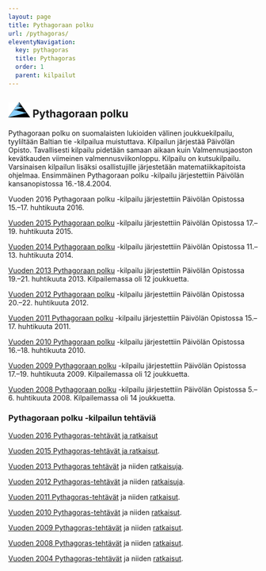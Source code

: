 ```yaml
---
layout: page
title: Pythagoraan polku
url: /pythagoras/
eleventyNavigation:
  key: pythagoras
  title: Pythagoras
  order: 1
  parent: kilpailut
---
```

## ![Logo](pythagorasLogo.png) Pythagoraan polku

Pythagoraan polku on suomalaisten lukioiden välinen joukkuekilpailu,
tyyliltään Baltian tie -kilpailua muistuttava. Kilpailun järjestää
Päivölän Opisto. Tavallisesti kilpailu pidetään samaan aikaan kuin Valmennusjaoston kevätkauden viimeinen valmennusviikonloppu.  Kilpailu on kutsukilpailu. Varsinaisen kilpailun
lisäksi osallistujille järjestetään matematiikkapitoista ohjelmaa.
Ensimmäinen Pythagoraan polku -kilpailu järjestettiin Päivölän
kansanopistossa 16.-18.4.2004.

Vuoden 2016 Pythagoraan polku -kilpailu järjestettiin Päivölän Opistossa 15.–17. huhtikuuta 2016.

[Vuoden 2015 Pythagoraan polku](Pythagoras_kutsu_2015.pdf) -kilpailu järjestettiin Päivölän Opistossa 17.–19\. huhtikuuta 2015.

[Vuoden 2014 Pythagoraan polku](Pythagoras-kutsu-2014.pdf) -kilpailu järjestettiin Päivölän Opistossa 11.–13\. huhtikuuta 2014.

[Vuoden 2013 Pythagoraan polku](Pythagoras-kutsu-2013.pdf) -kilpailu järjestettiin Päivölän Opistossa 19.–21\. huhtikuuta 2013\. Kilpailemassa oli 12 joukkuetta.

[Vuoden 2012 Pythagoraan polku](Pythagoras-kutsu-2012.pdf) -kilpailu järjestettiin Päivölän Opistossa 20.–22\. huhtikuuta 2012.

[Vuoden 2011 Pythagoraan polku](Pythagoras-kutsu-2011.pdf) -kilpailu järjestettiin Päivölän Opistossa 15.–17\. huhtikuuta 2011.

[Vuoden 2010 Pythagoraan polku](Pythagoras-kutsu-2010.pdf) -kilpailu järjestettiin Päivölän Opistossa 16.–18\. huhtikuuta 2010.

[Vuoden 2009 Pythagoraan polku](pythagoras-kutsu-2009.pdf) -kilpailu järjestettiin Päivölän Opistossa 17.–19\. huhtikuuta 2009\. Kilpailemassa oli 12 joukkuetta.

[Vuoden 2008 Pythagoraan polku](Pythagoras-kutsu-2008.pdf) -kilpailu järjestettiin Päivölän Opistossa 5.–6\. huhtikuuta 2008\. Kilpailemassa oli 14 joukkuetta.

### Pythagoraan polku -kilpailun tehtäviä

[Vuoden 2016 Pythagoras-tehtävät ja ratkaisut](Pyth2016.pdf)

[Vuoden 2015 Pythagoras-tehtävät ja ratkaisut](Pyth_2015.pdf).

[Vuoden 2013 Pythagoras tehtävät](pp2013_teht.pdf) ja niiden [ratkaisuja](pp2013_ratk.pdf).

[Vuoden 2012 Pythagoras-tehtävät](pp2012_teht.pdf) ja niiden [ratkaisuja](pp2012_ratk.pdf).

[Vuoden 2011 Pythagoras-tehtävät](pp2011_teht.pdf) ja niiden [ratkaisut](pp2011_ratk.pdf).

[Vuoden 2010 Pythagoras-tehtävät](pp2010_teht.pdf) ja niiden [ratkaisut](pp2010_ratk.pdf).

[Vuoden 2009 Pythagoras-tehtävät](pp2009_teht.pdf) ja niiden [ratkaisut](pp2009_ratk.pdf).

[Vuoden 2008 Pythagoras-tehtävät](pp2008teht.pdf) ja niiden [ratkaisut](pp2008-ratkaisut.pdf).

[Vuoden 2004 Pythagoras-tehtävät](pythagoras-2004.pdf) ja niiden [ratkaisut](pythagoras-ratkaisut-2004.pdf).

